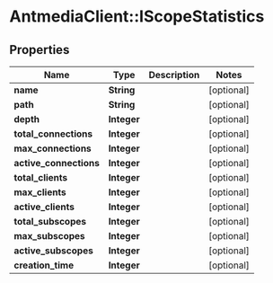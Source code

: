 # AntmediaClient::IScopeStatistics

## Properties
Name | Type | Description | Notes
------------ | ------------- | ------------- | -------------
**name** | **String** |  | [optional] 
**path** | **String** |  | [optional] 
**depth** | **Integer** |  | [optional] 
**total_connections** | **Integer** |  | [optional] 
**max_connections** | **Integer** |  | [optional] 
**active_connections** | **Integer** |  | [optional] 
**total_clients** | **Integer** |  | [optional] 
**max_clients** | **Integer** |  | [optional] 
**active_clients** | **Integer** |  | [optional] 
**total_subscopes** | **Integer** |  | [optional] 
**max_subscopes** | **Integer** |  | [optional] 
**active_subscopes** | **Integer** |  | [optional] 
**creation_time** | **Integer** |  | [optional] 


